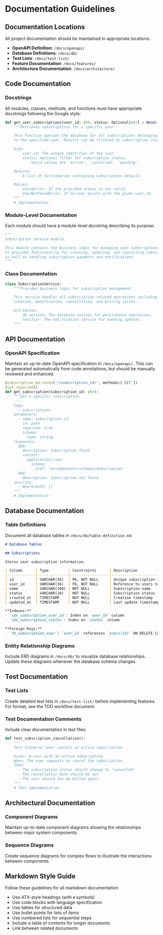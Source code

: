# Documentation Guidelines

## Documentation Locations

All project documentation should be maintained in appropriate locations:

- **OpenAPI Definition**: `/docs/openapi/`
- **Database Definitions**: `/docs/db/`
- **Test Lists**: `/docs/test-list/`
- **Feature Documentation**: `/docs/features/`
- **Architecture Documentation**: `/docs/architecture/`

## Code Documentation

### Docstrings

All modules, classes, methods, and functions must have appropriate docstrings following the Google style:

```python
def get_user_subscriptions(user_id: str, status: Optional[str] = None) -> list[dict]:
    """Retrieves subscriptions for a specific user.

    This function queries the database for all subscriptions belonging
    to the specified user. Results can be filtered by subscription status.

    Args:
        user_id: The unique identifier of the user.
        status: Optional filter for subscription status.
            Valid values are 'active', 'cancelled', 'pending'.

    Returns:
        A list of dictionaries containing subscription details.

    Raises:
        ValueError: If the provided status is not valid.
        UserNotFoundError: If no user exists with the given user_id.
    """
    # Implementation
```

### Module-Level Documentation

Each module should have a module-level docstring describing its purpose:

```python
"""
Subscription service module.

This module contains the business logic for managing user subscriptions.
It provides functionality for creating, updating, and cancelling subscriptions,
as well as handling subscription payments and notifications.
"""
```

### Class Documentation

```python
class SubscriptionService:
    """Provides business logic for subscription management.

    This service handles all subscription-related operations including
    creation, modification, cancellation, and billing cycles.

    Attributes:
        db_session: The database session for persistence operations.
        notifier: The notification service for sending updates.
    """
```

## API Documentation

### OpenAPI Specification

Maintain an up-to-date OpenAPI specification in `/docs/openapi/`. This can be generated automatically from code annotations, but should be manually reviewed and enhanced.

```python
@subscription_bp.route('/<subscription_id>', methods=['GET'])
@jwt_required()
def get_subscription(subscription_id: str):
    """Get a specific subscription.
    ---
    tags:
      - subscriptions
    parameters:
      - name: subscription_id
        in: path
        required: true
        schema:
          type: string
    responses:
      200:
        description: Subscription found
        content:
          application/json:
            schema:
              $ref: '#/components/schemas/Subscription'
      404:
        description: Subscription not found
    security:
      - BearerAuth: []
    """
    # Implementation
```

## Database Documentation

### Table Definitions

Document all database tables in `/docs/db/table-definition.md`:

```markdown
# Database Tables

## Subscriptions

Stores user subscription information.

| Column      | Type         | Constraints      | Description                   |
|-------------|--------------|------------------|-------------------------------|
| id          | VARCHAR(36)  | PK, NOT NULL     | Unique subscription ID (UUID) |
| user_id     | VARCHAR(36)  | FK, NOT NULL     | Reference to users table      |
| name        | VARCHAR(100) | NOT NULL         | Subscription name             |
| status      | VARCHAR(20)  | NOT NULL         | Subscription status           |
| created_at  | TIMESTAMP    | NOT NULL         | Creation timestamp            |
| updated_at  | TIMESTAMP    | NOT NULL         | Last update timestamp         |

**Indexes:**
- `idx_subscription_user_id`: Index on `user_id` column
- `idx_subscription_status`: Index on `status` column

**Foreign Keys:**
- `fk_subscription_user`: `user_id` references `users(id)` ON DELETE CASCADE
```

### Entity Relationship Diagrams

Include ERD diagrams in `/docs/db/` to visualize database relationships. Update these diagrams whenever the database schema changes.

## Test Documentation

### Test Lists

Create detailed test lists in `/docs/test-list/` before implementing features. For format, see the TDD workflow document.

### Test Documentation Comments

Include clear documentation in test files:

```python
def test_subscription_cancellation():
    """
    Test Scenario: User cancels an active subscription

    Given: A user with an active subscription
    When: The user requests to cancel the subscription
    Then:
      - The subscription status should change to 'cancelled'
      - The cancellation_date should be set
      - The user should not be billed again
    """
    # Test implementation
```

## Architectural Documentation

### Component Diagrams

Maintain up-to-date component diagrams showing the relationships between major system components.

### Sequence Diagrams

Create sequence diagrams for complex flows to illustrate the interactions between components.

## Markdown Style Guide

Follow these guidelines for all markdown documentation:

- Use ATX-style headings (with `#` symbols)
- Use code blocks with language specification
- Use tables for structured data
- Use bullet points for lists of items
- Use numbered lists for sequential steps
- Include a table of contents for longer documents
- Link between related documents
